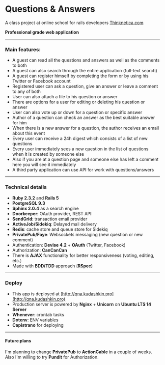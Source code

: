 # Questions & Answers 

A class project at online school for rails developers [Thinknetica.com](http://www.thinknetica.com)

**Professional grade web application**

---
### Main features:
* A guest can read all the questions and answers as well as the comments to both
* A guest can also search through the entire application (full-text search)
* A guest can register himself by completing the form or by using his Twitter or Facebook account
* Registered user can ask a question, give an answer or leave a comment to any of both
* User can also attach a file to his question or answer
* There are options for a user for editing or deleting his question or answer
* User can also vote up or down for a question or specific answer
* Author of a question can check an answer as the best suitable answer for him
* When there is a new answer for a question, the author receives an email about this event
* Every user can receive a 24h digest which consists of a list of new questions
* Every user immediately sees a new question in the list of questions when it is created by someone else
* Also if you are at a question page and someone else has left a comment here you will see it immediately
* A third party application can use API for work with questions/answers

---
### Technical details
* **Ruby 2.3.2** and **Rails 5**
* **PostgreSQL 9.3**
* **Sphinx 2.0.4** as a search engine
* **Doorkeeper**: OAuth provider, REST API
* **SendGrid**: transaction email provider
* **ActiveJob/Sidekiq**: Delayed mail delivery
* **Redis**: cache store and queue store for Sidekiq
* **PrivatePub/Faye**: Websockets messaging (new question or new comment)
* Authentication: **Devise 4.2** + **OAuth** (Twitter, Facebook)
* Authorization: **CanCanCan**
* There is **AJAX** functionality for better responsiveness (voting, editing, etc.)
* Made with **BDD/TDD** approach (**RSpec**)

---
### Deploy
* This app is deployed at [http://qna.kudashkin.pro](http://qna.kudashkin.pro)
* Production server is powered by **Nginx** + **Unicorn** on **Ubuntu LTS 14 Server**
* **Whenever**: crontab tasks
* **Dotenv**: ENV variables
* **Capistrano** for deploying

---
#### Future plans
I'm planning to change **PrivatePub** to **ActionCable** in a couple of weeks.  
Also I'm willing to try **Pundit** for Authorization.
